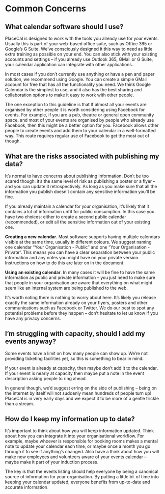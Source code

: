 # Common Concerns

## What calendar software should I use?

PlaceCal is designed to work with the tools you already use for your
events. Usually this is part of your web-based office suite, such as
Office 365 or Google’s G Suite. We’ve consciously designed it this way
to need as little extra training as possible on your end. You can also
stick with your existing accounts and settings – if you already use
Outlook 365, GMail or G Suite, your calendar application can integrate
with other applications.

In most cases if you don’t currently use anything or have a pen and
paper solution, we recommend using Google. You can create a simple GMail
account for free that has all the functionality you need. We think
Google Calendar is the simplest to use, and it also has the best sharing
and collaboration options to make it easy to work with other people.

The one exception to this guideline is that If almost all your events
are organised by other people it is worth considering using Facebook for
events. For example, if you are a pub, theatre or general open community
space, and most of your events are organised by people who already use
Facebook, then this might be a better option for you. Facebook allows
other people to create events and add them to your calendar in a
well-formatted way. This route requires regular use of Facebook to get
the most out of though.

## What are the risks associated with publishing my data?

It’s normal to have concerns about publishing information. Don’t be too
scared though: it’s the same level of risk as publishing a poster or a
flyer – and you can update it retrospectively. As long as you make sure
that all the information you publish doesn’t contain any sensitive
information you’ll be fine.

If you already maintain a calendar for your organisation, it’s likely
that it contains a lot of information unfit for public consumption. In
this case you have two choices: either to create a second public
calendar (recommended), or edit all the sensitive information out of
your existing one.

**Creating a new calendar**. Most software supports having multiple
calendars visible at the same time, usually in different colours. We
suggest naming one calendar “Your Organisation - Public” and one “Your
Organisation - Private”. This means you can have a clear separation
between your public information and any notes you might have on your
private version. Instructions on how to do this are later on in the
document.

**Using an existing calendar**. In many cases it will be fine to have
the same information as public and private information – you just need
to make sure that people in your organisation are aware that everything
on what might seem like an internal system are being published to the
web.

It’s worth noting there is nothing to worry about here. It’s likely you
release exactly the same information already on your flyers, posters and
other communications such as Facebook or Twitter. We do our best to spot
any potential problems before they happen – don’t hesitate to let us
know if you have any privacy concerns.

## I’m struggling with capacity, should I add my events anyway?

Some events have a limit on how many people can show up. We’re not
providing ticketing facilities yet, so this is something to bear in
mind.

If your event is already at capacity, then maybe don’t add it to the
calendar. If your event is nearly at capacity then maybe put a note in
the event description asking people to ring ahead.

In general though, we’d suggest erring on the side of publishing – being
on the internet by itself will not suddenly mean hundreds of people turn
up! PlaceCal is in very early days and we expect it to be more of a
gentle trickle than a stream.

## How do I keep my information up to date?

It’s important to think about how you will keep information updated.
Think about how you can integrate it into your organisational workflow.
For example, maybe whoever is responsible for booking rooms makes a
mental note to update your calendar each time, or maybe once a month you
go through it to see if anything’s changed. Also have a think about how
you will make new employees and volunteers aware of your events calendar
– maybe make it part of your induction process.

The key is that the events listing should help everyone by being a
canonical source of information for your organisation. By putting a
little bit of time into keeping your calendar updated, everyone benefits
from up-to-date and accurate information.
